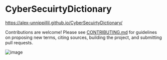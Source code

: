 # CyberSecuirtyDictionary
https://alex-unnippillil.github.io/CyberSecuirtyDictionary/

Contributions are welcome! Please see [CONTRIBUTING.md](CONTRIBUTING.md) for guidelines on proposing new terms, citing sources, building the project, and submitting pull requests.

![image](https://github.com/Alex-Unnippillil/CyberSecuirtyDictionary/assets/24538548/c5a54c56-babb-485d-b01c-4fdfb186325b)


